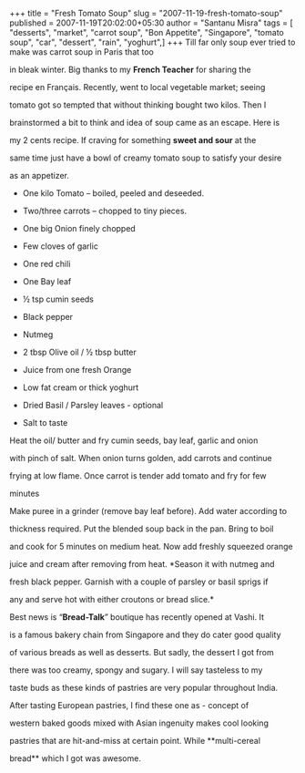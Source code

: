 +++
title = "Fresh Tomato Soup"
slug = "2007-11-19-fresh-tomato-soup"
published = 2007-11-19T20:02:00+05:30
author = "Santanu Misra"
tags = [ "desserts", "market", "carrot soup", "Bon Appetite", "Singapore", "tomato soup", "car", "dessert", "rain", "yoghurt",]
+++
Till far only soup ever tried to make was carrot soup in Paris that too

in bleak winter. Big thanks to my **French Teacher** for sharing the

recipe en Français. Recently, went to local vegetable market; seeing

tomato got so tempted that without thinking bought two kilos. Then I

brainstormed a bit to think and idea of soup came as an escape. Here is

my 2 cents recipe. If craving for something **sweet and sour** at the

same time just have a bowl of creamy tomato soup to satisfy your desire

as an appetizer.



-   One kilo Tomato – boiled, peeled and deseeded.

-   Two/three carrots – chopped to tiny pieces.

-   One big Onion finely chopped

-   Few cloves of garlic

-   One red chili

-   One Bay leaf

-   ½ tsp cumin seeds

-   Black pepper

-   Nutmeg

-   2 tbsp Olive oil / ½ tbsp butter

-   Juice from one fresh Orange

-   Low fat cream or thick yoghurt

-   Dried Basil / Parsley leaves - optional

-   Salt to taste



Heat the oil/ butter and fry cumin seeds, bay leaf, garlic and onion

with pinch of salt. When onion turns golden, add carrots and continue

frying at low flame. Once carrot is tender add tomato and fry for few

minutes



Make puree in a grinder (remove bay leaf before). Add water according to

thickness required. Put the blended soup back in the pan. Bring to boil

and cook for 5 minutes on medium heat. Now add freshly squeezed orange

juice and cream after removing from heat. *Season it with nutmeg and

fresh black pepper. Garnish with a couple of parsley or basil sprigs if

any and serve hot with either croutons or bread slice.*



  



Best news is “**Bread-Talk**” boutique has recently opened at Vashi. It

is a famous bakery chain from Singapore and they do cater good quality

of various breads as well as desserts. But sadly, the dessert I got from

there was too creamy, spongy and sugary. I will say tasteless to my

taste buds as these kinds of pastries are very popular throughout India.

After tasting European pastries, I find these one as - concept of

western baked goods mixed with Asian ingenuity makes cool looking

pastries that are hit-and-miss at certain point. While **multi-cereal

bread** which I got was awesome.
